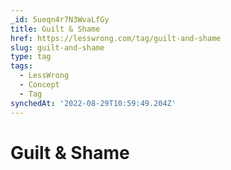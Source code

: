 ```yaml
---
_id: 5ueqn4r7N3WvaLfGy
title: Guilt & Shame
href: https://lesswrong.com/tag/guilt-and-shame
slug: guilt-and-shame
type: tag
tags:
  - LessWrong
  - Concept
  - Tag
synchedAt: '2022-08-29T10:59:49.204Z'
---
```

# Guilt & Shame

